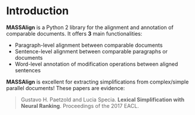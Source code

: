 # Introduction

**MASSAlign** is a Python 2 library for the alignment and annotation of comparable documents.
It offers **3** main functionalities:

* Paragraph-level alignment between comparable documents
* Sentence-level alignment between comparable paragraphs or documents
* Word-level annotation of modification operations between aligned sentences

**MASSAlign** is excellent for extracting simplifications from complex/simple parallel documents!
These papers are evidence:

> Gustavo H. Paetzold and Lucia Specia. **Lexical Simplification with Neural Ranking**. Proceedings of the 2017 EACL.
